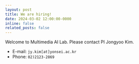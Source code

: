 ```yaml
---
layout: post
title: We are hiring!
date: 2024-03-02 12:00:00-0000
inline: false
related_posts: false
---
```


Welcome to Multimedia AI Lab.
Please contact PI Jongyoo Kim.

- E-mail: `jy.kim[at]yonsei.ac.kr`
- Phone: `02)2123-2869`
